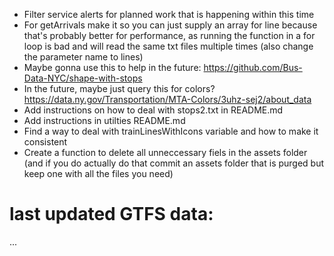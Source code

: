- Filter service alerts for planned work that is happening within this time
- For getArrivals make it so you can just supply an array for line because that's probably better for performance, as running the function in a for loop is bad and will read the same txt files multiple times (also change the parameter name to lines)
- Maybe gonna use this to help in the future: https://github.com/Bus-Data-NYC/shape-with-stops
- In the future, maybe just query this for colors? https://data.ny.gov/Transportation/MTA-Colors/3uhz-sej2/about_data
- Add instructions on how to deal with stops2.txt in README.md 
- Add instructions in utilties README.md
- Find a way to deal with trainLinesWithIcons variable and how to make it consistent
- Create a function to delete all unneccessary fiels in the assets folder (and if you do actually do that commit an assets folder that is purged but keep one with all the files you need)
# last updated GTFS data:
...